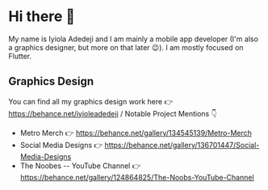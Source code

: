 # Hi there 👋

My name is Iyiola Adedeji and I am mainly a mobile app developer (I'm also a graphics designer, but more on that later 😉). I am mostly focused on Flutter.



## Graphics Design
You can find all my graphics design work here 👉 https://behance.net/iyioleadedeji
/ Notable Project Mentions 👇
- Metro Merch 👉 https://behance.net/gallery/134545139/Metro-Merch
- Social Media Designs 👉 https://behance.net/gallery/136701447/Social-Media-Designs
- The Noobes -- YouTube Channel 👉 https://behance.net/gallery/124864825/The-Noobs-YouTube-Channel


<!--
**bookofiyi/bookofiyi** is a ✨ _special_ ✨ repository because its `README.md` (this file) appears on your GitHub profile.

Here are some ideas to get you started:

- 🔭 I’m currently working on ...
- 🌱 I’m currently learning ...
- 👯 I’m looking to collaborate on ...
- 🤔 I’m looking for help with ...
- 💬 Ask me about ...
- 📫 How to reach me: ...
- 😄 Pronouns: ...
- ⚡ Fun fact: ...
-->
